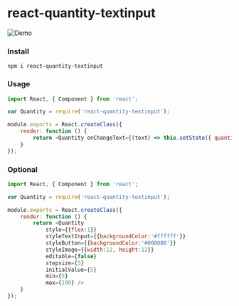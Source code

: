 # react-quantity-textinput

![Demo](https://github.com/mdnahian/react-quantity-textinput/blob/master/screenshot.png)


### Install
```shell
npm i react-quantity-textinput
```

### Usage
```javascript
import React, { Component } from 'react';

var Quantity = require('react-quantity-textinput');

module.exports = React.createClass({
	render: function () {
		return <Quantity onChangeText={(text) => this.setState({ quantity: text })} />
	}
});
```

### Optional
```javascript
import React, { Component } from 'react';

var Quantity = require('react-quantity-textinput');

module.exports = React.createClass({
	render: function () {
		return <Quantity
			style={{flex:1}}
			styleTextInput={{backgroundColor:'#ffffff'}}
			styleButton={{backgroundColor:'#000000'}}
			styleImage={{width:12, height:12}}
			editable={false}
			stepsize={5}
			initialValue={5}
			min={5}
			max={100} />
	}
});
```
